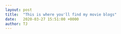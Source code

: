 ```yaml
---
layout: post
title:  "This is where you'll find my movie blogs"
date:   2020-03-27 15:51:00 +0000
author: TJ
---
```

